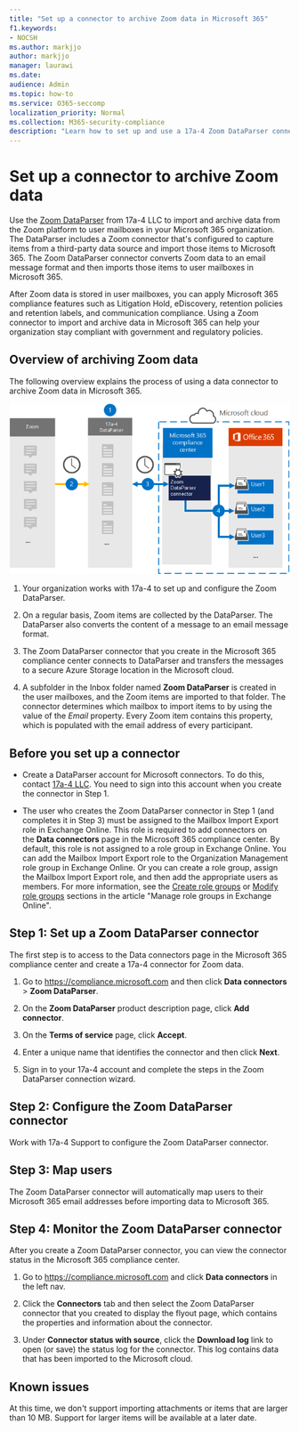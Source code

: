 ```yaml
---
title: "Set up a connector to archive Zoom data in Microsoft 365"
f1.keywords:
- NOCSH
ms.author: markjjo
author: markjjo
manager: laurawi
ms.date: 
audience: Admin
ms.topic: how-to
ms.service: O365-seccomp
localization_priority: Normal
ms.collection: M365-security-compliance
description: "Learn how to set up and use a 17a-4 Zoom DataParser connector to import and archive Zoom data in Microsoft 365."
---
```


# Set up a connector to archive Zoom data

Use the [Zoom DataParser](https://www.17a-4.com/dataparser/) from 17a-4 LLC to import and archive data from the Zoom platform to user mailboxes in your Microsoft 365 organization. The DataParser includes a Zoom connector that's configured to capture items from a third-party data source and import those items to Microsoft 365. The Zoom DataParser connector converts Zoom data to an email message format and then imports those items to user mailboxes in Microsoft 365.

After Zoom data is stored in user mailboxes, you can apply Microsoft 365 compliance features such as Litigation Hold, eDiscovery, retention policies and retention labels, and communication compliance. Using a Zoom connector to import and archive data in Microsoft 365 can help your organization stay compliant with government and regulatory policies.

## Overview of archiving Zoom data

The following overview explains the process of using a data connector to archive Zoom data in Microsoft 365.

![Archiving workflow for Zoom data from 17a-4.](../media/ZoomDataParserConnectorWorkflow.png)

1. Your organization works with 17a-4 to set up and configure the Zoom DataParser.

2. On a regular basis, Zoom items are collected by the DataParser. The DataParser also converts the content of a message to an email message format.

3. The Zoom DataParser connector that you create in the Microsoft 365 compliance center connects to DataParser and transfers the messages to a secure Azure Storage location in the Microsoft cloud.

4. A subfolder in the Inbox folder named **Zoom DataParser** is created in the user mailboxes, and the Zoom items are imported to that folder. The connector determines which mailbox to import items to by using the value of the *Email* property. Every Zoom item contains this property, which is populated with the email address of every participant.

## Before you set up a connector

- Create a DataParser account for Microsoft connectors. To do this, contact [17a-4 LLC](https://www.17a-4.com/contact/). You need to sign into this account when you create the connector in Step 1.

- The user who creates the Zoom DataParser connector in Step 1 (and completes it in Step 3) must be assigned to the Mailbox Import Export role in Exchange Online. This role is required to add connectors on the **Data connectors** page in the Microsoft 365 compliance center. By default, this role is not assigned to a role group in Exchange Online. You can add the Mailbox Import Export role to the Organization Management role group in Exchange Online. Or you can create a role group, assign the Mailbox Import Export role, and then add the appropriate users as members. For more information, see the [Create role groups](/Exchange/permissions-exo/role-groups#create-role-groups) or [Modify role groups](/Exchange/permissions-exo/role-groups#modify-role-groups) sections in the article "Manage role groups in Exchange Online".

## Step 1: Set up a Zoom DataParser connector

The first step is to access to the Data connectors page in the Microsoft 365 compliance center and create a 17a-4 connector for Zoom data.

1. Go to <https://compliance.microsoft.com> and then click **Data connectors** > **Zoom DataParser**.

2. On the **Zoom DataParser** product description page, click **Add connector**.

3. On the **Terms of service** page, click **Accept**.

4. Enter a unique name that identifies the connector and then click **Next**.

5. Sign in to your 17a-4 account and complete the steps in the Zoom DataParser connection wizard.

## Step 2: Configure the Zoom DataParser connector

Work with 17a-4 Support to configure the Zoom DataParser connector.

## Step 3: Map users

The Zoom DataParser connector will automatically map users to their Microsoft 365 email addresses before importing data to Microsoft 365.

## Step 4: Monitor the Zoom DataParser connector

After you create a Zoom DataParser connector, you can view the connector status in the Microsoft 365 compliance center.

1. Go to <https://compliance.microsoft.com> and click **Data connectors** in the left nav.

2. Click the **Connectors** tab and then select the Zoom DataParser connector that you created to display the flyout page, which contains the properties and information about the connector.

3. Under **Connector status with source**, click the **Download log** link to open (or save) the status log for the connector. This log contains data that has been imported to the Microsoft cloud.

## Known issues

At this time, we don't support importing attachments or items that are larger than 10 MB. Support for larger items will be available at a later date.

